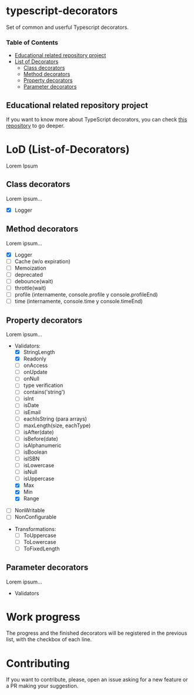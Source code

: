 # typescript-decorators
Set of common and userful Typescript decorators.

### Table of Contents
- [Educational related repository project](#educational-related-repository-project)
- [List of Decorators](#list-of-decorators)
    * [Class decorators](#class-decorators)
    * [Method decorators](#method-decorators)
    * [Property decorators](#property-decorators)
    * [Parameter decorators](#parameter-decorators)

## Educational related repository project
If you want to know more about TypeScript decorators, you can check [this repository](https://github.com/semagarcia/educational-typescript-decorators) to go deeper.

# LoD (List-of-Decorators)
Lorem Ipsum

## Class decorators
Lorem ipsum...
- [X] Logger

## Method decorators
Lorem ipsum...
- [X] Logger
- [ ] Cache (w/o expiration)
- [ ] Memoization
- [ ] deprecated
- [ ] debounce(wait)
- [ ] throttle(wait)
- [ ] profile (internamente, console.profile y console.profileEnd)
- [ ] time (internamente, console.time y console.timeEnd)

## Property decorators
Lorem ipsum...
- Validators: 
   * [X] StringLength
   * [X] Readonly
   * [ ] onAccess
   * [ ] onUpdate
   * [ ] onNull
   * [ ] type verification
   * [ ] contains('string')
   * [ ] isInt
   * [ ] isDate
   * [ ] isEmail
   * [ ] eachIsString (para arrays)
   * [ ] maxLength(size, eachType)
   * [ ] isAfter(date)
   * [ ] isBefore(date)
   * [ ] isAlphanumeric
   * [ ] isBoolean
   * [ ] isISBN
   * [ ] isLowercase
   * [ ] isNull
   * [ ] isUppercase
   * [X] Max
   * [X] Min
   * [X] Range
- [ ] NonWritable
- [ ] NonConfigurable
- Transformations:
   * [ ] ToUppercase
   * [ ] ToLowercase
   * [ ] ToFixedLength

## Parameter decorators
Lorem ipsum...
- Validators

# Work progress
The progress and the finished decorators will be registered in the previous list, with the checkbox of each line.

# Contributing
If you want to contribute, please, open an issue asking for a new feature or a PR making your suggestion.
